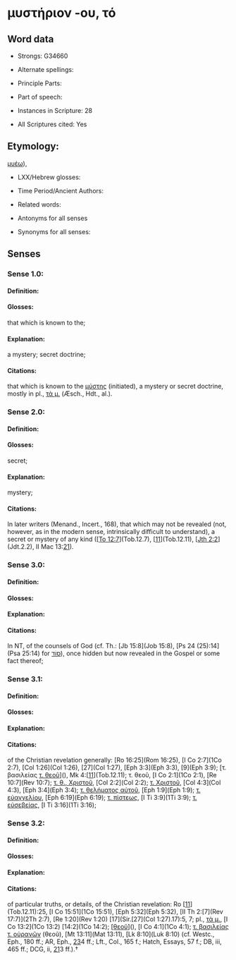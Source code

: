 # μυστήριον -ου, τό

<!-- Status: S2=NeedsEdits -->
<!-- Lexica used for edits:   -->

## Word data

* Strongs: G34660

* Alternate spellings:



* Principle Parts: 


* Part of speech: 


* Instances in Scripture: 28

* All Scriptures cited: Yes

## Etymology: 

[μυέω]()),

* LXX/Hebrew glosses: 


* Time Period/Ancient Authors: 


* Related words: 

* Antonyms for all senses

* Synonyms for all senses: 


## Senses 


### Sense  1.0: 

#### Definition: 

#### Glosses: 

that which is known to the; 

#### Explanation: 

a mystery; 
secret doctrine; 

#### Citations: 

that which is known to the [μύστης]() (initiated), a mystery or secret doctrine, mostly in pl., [τὰ μ.]() (Æsch., Hdt., al.).

### Sense  2.0: 

#### Definition: 

#### Glosses: 

secret; 

#### Explanation: 

mystery; 

#### Citations: 

In later writers (Menand., Incert., 168), that which may not be revealed (not, however, as in the modern sense, intrinsically difficult to understand), a secret or mystery of any kind ([[To 12:7](Tob.12.7)](Tob.12.7), [[11](Tob.12.11)](Tob.12.11), [[Jth 2:2](Jdt.2.2)](Jdt.2.2), II Mac 13:[21](Sir.27.21)).

### Sense  3.0: 

#### Definition: 


#### Glosses:



#### Explanation:



#### Citations: 

In NT, of the counsels of God (cf. Th.: [Jb 15:8](Job 15:8), [Ps 24 (25):14](Psa 25:14) for [סוֹד](//en-uhl/H5475)), once hidden but now revealed in the Gospel or some fact thereof;

### Sense  3.1: 

#### Definition: 


#### Glosses:



#### Explanation:



#### Citations: 

of the Christian revelation generally: [Ro 16:25](Rom 16:25), [I Co 2:7](1Co 2:7), [Col 1:26](Col 1:26), [27](Col 1:27), [Eph 3:3](Eph 3:3), [9](Eph 3:9); [τ. βασιλείας [τ. θεοῦ]()](), Mk 4:[[11](Tob.12.11)](Tob.12.11); τ. θεοῦ, [I Co 2:1](1Co 2:1), [Re 10:7](Rev 10:7); [τ. θ., Χριστοῦ](), [Col 2:2](Col 2:2); [τ. Χριστοῦ](), [Col 4:3](Col 4:3), [Eph 3:4](Eph 3:4); [τ. θελήματος αὐτοῦ](), [Eph 1:9](Eph 1:9); [τ. εὐαγγελίου](), [Eph 6:19](Eph 6:19); [τ. πίστεως](), [I Ti 3:9](1Ti 3:9); [τ. εὐσεβείας](), [I Ti 3:16](1Ti 3:16);

### Sense  3.2: 

#### Definition: 


#### Glosses:



#### Explanation:



#### Citations: 

of particular truths, or details, of the Christian revelation: Ro [[11](Tob.12.11)](Tob.12.11):25, [I Co 15:51](1Co 15:51), [Eph 5:32](Eph 5:32), [II Th 2:[7](Rev 17:7)](2Th 2:7), [Re 1:20](Rev 1:20) [17](Sir.[27](Col 1:27).17):5, 7; pl., [τὰ μ.](), [I Co 13:2](1Co 13:2) [14:2](1Co 14:2); [[θεοῦ]()](), [I Co 4:1](1Co 4:1); [τ. βασιλείας τ. οὐρανῶν]() (θεοῦ), [Mt 13:11](Mat 13:11), [Lk 8:10](Luk 8:10) (cf. Westc., Eph., 180 ff.; AR, Eph., [23](Wis.14.23)4 ff.; Lft., Col., 165 f.; Hatch, Essays, 57 f.; DB, iii, 465 ff.; DCG, ii, [21](Sir.27.21)3 ff.).†

